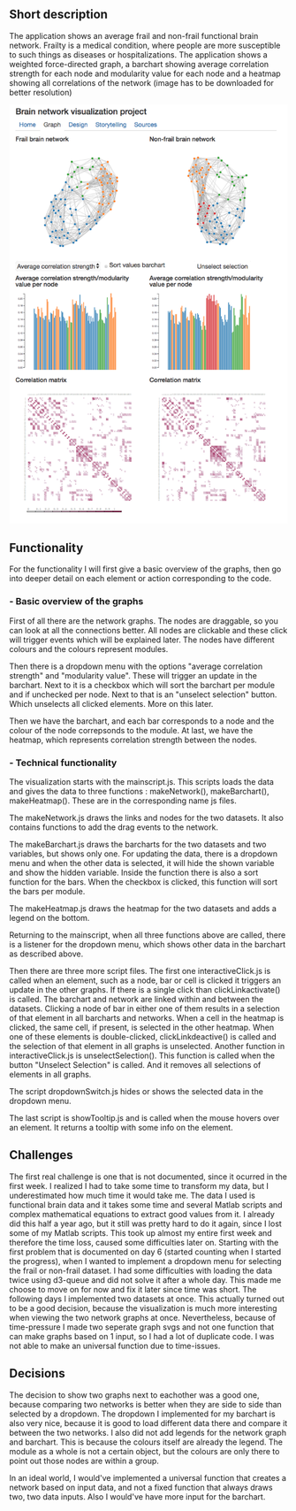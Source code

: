 ## Short description

The application shows an average frail and non-frail functional brain network. Frailty is a medical condition, where people are more susceptible to such things as diseases or hospitalizations. The application shows a weighted force-directed graph, a barchart showing average correlation strength for each node and modularity value for each node and a heatmap showing all correlations of the network (image has to be downloaded for better resolution)

![](/doc/total.png)

## Functionality

For the functionality I will first give a basic overview of the graphs, then go into deeper detail on each element or action corresponding to the code.


### - Basic overview of the graphs
First of all there are the network graphs. The nodes are draggable, so you can look at all the connections better. All nodes are clickable and these click will trigger events which will be explained later. The nodes have different colours and the colours represent modules. 

Then there is a dropdown menu with the options "average correlation strength" and "modularity value". These will trigger an update in the barchart. Next to it is a checkbox which will sort the barchart per module and if unchecked per node. Next to that is an "unselect selection" button. Which unselects all clicked elements. More on this later.

Then we have the barchart, and each bar corresponds to a node and the colour of the node correpsonds to the module.
At last, we have the heatmap, which represents correlation strength between the nodes. 


### - Technical functionality

The visualization starts with the mainscript.js. This scripts loads the data and gives the data to three functions : makeNetwork(), makeBarchart(), makeHeatmap(). These are in the corresponding name js files. 

The makeNetwork.js draws the links and nodes for the two datasets. It also contains functions to add the drag events to the network. 

The makeBarchart.js draws the barcharts for the two datasets and two variables, but shows only one. For updating the data, there is a dropdown menu and when the other data is selected, it will hide the shown variable and show the hidden variable. Inside the function there is also a sort function for the bars. When the checkbox is clicked, this function will sort the bars per module.

The makeHeatmap.js draws the heatmap for the two datasets and adds a legend on the bottom.

Returning to the mainscript, when all three functions above are called, there is a listener for the dropdown menu, which shows other data in the barchart as described above.

Then there are three more script files. The first one interactiveClick.js is called when an element, such as a node, bar or cell is clicked it triggers an update in the other graphs. If there is a single click than clickLinkactivate() is called. The barchart and network are linked within and between the datasets. Clicking a node of bar in either one of them results in a selection of that element in all barcharts and networks. When a cell in the heatmap is clicked, the same cell, if present, is selected in the other heatmap. When one of these elements is double-clicked, clickLinkdeactive() is called and the selection of that element in all graphs is unselected. Another function in interactiveClick.js is unselectSelection(). This function is called when the button "Unselect Selection" is called. And it removes all selections of elements in all graphs.

The script dropdownSwitch.js hides or shows the selected data in the dropdown menu.

The last script is showTooltip.js and is called when the mouse hovers over an element. It returns a tooltip with some info on the element.

## Challenges

The first real challenge is one that is not documented, since it ocurred in the first week. I realized I had to take some time to transform my data, but I underestimated how much time it would take me. The data I used is functional brain data and it takes some time and several Matlab scripts and complex mathematical equations to extract good values from it. I already did this half a year ago, but it still was pretty hard to do it again, since I lost some of my Matlab scripts. This took up almost my entire first week and therefore the time loss, caused some difficulties later on.
Starting with the first problem that is documented on day 6 (started counting when I started the progress), when I wanted to implement a dropdown menu for selecting the frail or non-frail dataset. I had some difficulties with loading the data twice using d3-queue and did not solve it after a whole day. This made me choose to move on for now and fix it later since time was short. The following days I implemented two datasets at once. This actually turned out to be a good decision, because the visualization is much more interesting when viewing the two network graphs at once. Nevertheless, because of time-pressure I made two seperate graph svgs and not one function that can make graphs based on 1 input, so I had a lot of duplicate code. I was not able to make an universal function due to time-issues.

## Decisions

The decision to show two graphs next to eachother was a good one, because comparing two networks is better when they are side to side than selected by a dropdown.
The dropdown I implemented for my barchart is also very nice, because it is good to load different data there and compare it between the two networks.
I also did not add legends for the network graph and barchart. This is because the colours itself are already the legend. The module as a whole is not a certain object, but the colours are only there to point out those nodes are within a group.

In an ideal world, I would've implemented a universal function that creates a network based on input data, and not a fixed function that always draws two, two data inputs. Also I would've have more input for the barchart.

